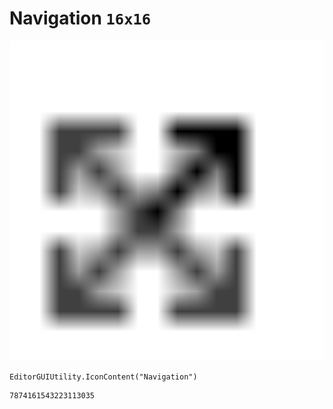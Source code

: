 # Navigation `16x16`
<img src="/img/Navigation.png" width=512 height=512>

``` CSharp
EditorGUIUtility.IconContent("Navigation")
```
```
7874161543223113035
```
